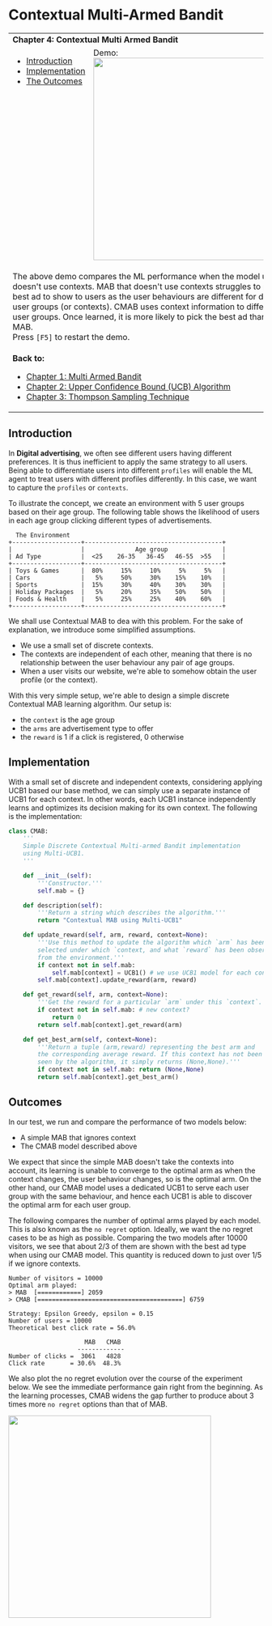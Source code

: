 # Contextual Multi-Armed Bandit

<table>
<tr><td colspan="2"><b>
Chapter 4: Contextual Multi Armed Bandit
</b></td></tr>
<tr>
<td valign="top">
    <ul>
        <li><a href=#intro>Introduction</a></li>
        <li><a href=#codes>Implementation</a></li>
        <li><a href=#outcomes>The Outcomes</a></li>
    </ul>
</td>
<td>
  Demo:<br>
  <img src="https://user-images.githubusercontent.com/51439829/200530420-104d1d82-1178-46b4-a033-e4e3e8f2d896.gif" width="400">
</td>
<tr><td colspan="2">

The above demo compares the ML performance when the model uses or doesn't use contexts. MAB that doesn't use contexts struggles to pick the best ad to show to users as the user behaviours are different for different user groups (or contexts). CMAB uses context information to differentiate user groups. Once learned, it is more likely to pick the best ad than the MAB.
<br>
Press `[F5]` to restart the demo.
</td>
<tr><td colspan="2">
<b>Back to:</b><br>
<ul>
<li><a href="https://github.com/cfoh/Multi-Armed-Bandit-Example">Chapter 1: Multi Armed Bandit</a></li>
<li><a href="https://github.com/cfoh/Multi-Armed-Bandit-Example/tree/main/ucb">Chapter 2: Upper Confidence Bound (UCB) Algorithm</a></li>
<li><a href="https://github.com/cfoh/Multi-Armed-Bandit-Example/tree/main/ucb">Chapter 3: Thompson Sampling Technique</a></li>
</ul>
</td></tr>
</table>

## Introduction<a name=intro></a>

In **Digital advertising**, we often see different users having
different preferences. It is thus inefficient to apply the 
same strategy to all users. Being able to differentiate users
into different `profiles` will enable the ML agent to treat 
users with different profiles differently. In this case, we
want to capture the `profiles` or `contexts`.

To illustrate the concept, we create an environment with 5 
user groups based on their age group. The following table
shows the likelihood of users in each age group clicking 
different types of advertisements.

```
  The Environment
+-------------------+--------------------------------------+
|                   |              Age group               |
| Ad Type           |  <25    26-35   36-45   46-55  >55   |
+-------------------+--------------------------------------+
| Toys & Games      |  80%     15%     10%     5%     5%   |
| Cars              |   5%     50%     30%    15%    10%   |
| Sports            |  15%     30%     40%    30%    30%   |
| Holiday Packages  |   5%     20%     35%    50%    50%   |
| Foods & Health    |   5%     25%     25%    40%    60%   |
+-------------------+--------------------------------------+
```

We shall use Contextual MAB to dea with this problem. 
For the sake of explanation, we introduce some simplified assumptions. 
- We use a small set of discrete contexts. 
- The contexts are independent of each other, meaning that 
  there is no relationship between the user behaviour any pair of 
  age groups. 
- When a user visits our website, we're able to somehow obtain the 
  user profile (or the context). 
  
With this very simple setup, we're able to design a simple discrete 
Contextual MAB learning algorithm. Our setup is:
- the `context` is the age group
- the `arms` are advertisement type to offer
- the `reward` is 1 if a click is registered, 0 otherwise

## Implementation<a name=codes></a>

With a small set of discrete and independent contexts, considering applying UCB1 based our base method, we can simply use a separate instance of UCB1 for each context. In other words, each UCB1 instance independently learns and optimizes its decision making for its own context. The following is the implementation:

```python
class CMAB:
    '''
    Simple Discrete Contextual Multi-armed Bandit implementation
    using Multi-UCB1.
    '''

    def __init__(self):
        '''Constructor.'''
        self.mab = {}

    def description(self):
        '''Return a string which describes the algorithm.'''
        return "Contextual MAB using Multi-UCB1"

    def update_reward(self, arm, reward, context=None):
        '''Use this method to update the algorithm which `arm` has been
        selected under which `context, and what `reward` has been observed 
        from the environment.'''
        if context not in self.mab: 
            self.mab[context] = UCB1() # we use UCB1 model for each context
        self.mab[context].update_reward(arm, reward)

    def get_reward(self, arm, context=None):
        '''Get the reward for a particular `arm` under this `context`.'''
        if context not in self.mab: # new context?
            return 0 
        return self.mab[context].get_reward(arm)

    def get_best_arm(self, context=None):
        '''Return a tuple (arm,reward) representing the best arm and
        the corresponding average reward. If this context has not been 
        seen by the algorithm, it simply returns (None,None).'''
        if context not in self.mab: return (None,None)
        return self.mab[context].get_best_arm()
```

## Outcomes<a name=outcomes></a>

In our test, we run and compare the performance of two models below:
- A simple MAB that ignores context
- The CMAB model described above

We expect that since the simple MAB doesn't take the contexts into account, its learning is unable to converge to the optimal arm as when the context changes, the user behaviour changes, so is the optimal arm. On the other hand, our CMAB model uses a dedicated UCB1 to serve each user group with the same behaviour, and hence each UCB1 is able to discover the optimal arm for each user group.

The following compares the number of optimal arms played by each model. This is also known as the `no regret` option. Ideally, we want the no regret cases to be as high as possible. Comparing the two models after 10000 visitors, we see that about 2/3 of them are shown with the best ad type when using our CMAB model. This quantity is reduced down to just over 1/5 if we ignore contexts.

```console
Number of visitors = 10000
Optimal arm played:
> MAB  [============] 2059
> CMAB [========================================] 6759

Strategy: Epsilon Greedy, epsilon = 0.15
Number of users = 10000
Theoretical best click rate = 56.0%

                     MAB   CMAB 
                   -------------
Number of clicks =  3061   4828
Click rate       = 30.6%  48.3%
```

We also plot the no regret evolution over the course of the experiment below. We see the immediate performance gain right from the beginning. As the learning processes, CMAB widens the gap further to produce about 3 times more `no regret` options than that of MAB.

<img src="https://user-images.githubusercontent.com/51439829/200530576-6dc7bdad-f373-4ffa-90bb-5d7da4098f73.png" width="400"/>
